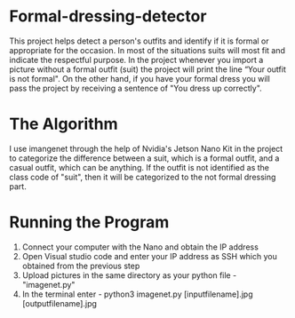# Formal-dressing-detector
This project helps detect a person's outfits and identify if it is formal or appropriate for the occasion. In most of the situations suits will most fit and indicate the respectful purpose. In the project whenever you import a picture without a formal outfit (suit) the project will print the line “Your outfit is not formal". On the other hand, if you have your formal dress you will pass the project by receiving a sentence of  "You dress up correctly".	

# The Algorithm
I use imangenet through the help of Nvidia's Jetson Nano Kit in the project to categorize the difference between a suit, which is a formal outfit, and a casual outfit, which can be anything. If the outfit is not identified as the class code of "suit", then it will be categorized to the not formal dressing part. 

# Running the Program
1. Connect your computer with the Nano and obtain the IP address
2. Open Visual studio code and enter your IP address as SSH which you obtained from the previous step
3. Upload pictures in the same directory as your python file - "imagenet.py"
4. In the terminal enter - python3 imagenet.py [inputfilename].jpg [outputfilename].jpg

